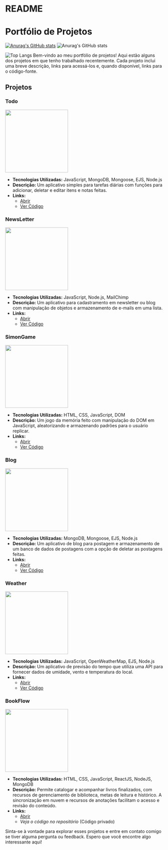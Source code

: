# README
# Portfólio de Projetos

[![Anurag's GitHub stats](https://github-readme-stats.vercel.app/api?username=Gustav-Stack)](https://github.com/anuraghazra/github-readme-stats)
![Anurag's GitHub stats](https://github-readme-stats.vercel.app/api?username=Gustav-Stack&show=reviews,discussions_started,discussions_answered,prs_merged,prs_merged_percentage)


![Top Langs](https://github-readme-stats.vercel.app/api/top-langs/?username=Gustav-Stack&langs_count=8)
Bem-vindo ao meu portfólio de projetos! Aqui estão alguns dos projetos em que tenho trabalhado recentemente. Cada projeto inclui uma breve descrição, links para acessá-los e, quando disponível, links para o código-fonte.

## Projetos

### Todo

<img src="https://gustav-stack.github.io/Portfolio/images/Todo.png" width="200">

- **Tecnologias Utilizadas:** JavaScript, MongoDB, Mongoose, EJS, Node.js
- **Descrição:** Um aplicativo simples para tarefas diárias com funções para adicionar, deletar e editar itens e notas feitas.
- **Links:**
  - [Abrir](https://todolist-.cyclic.app)
  - [Ver Código](https://github.com/Gustav-Stack/Todo-List)

### NewsLetter

<img src="https://gustav-stack.github.io/Portfolio/images/NewsLetter.png" width="200">

- **Tecnologias Utilizadas:** JavaScript, Node.js, MailChimp
- **Descrição:** Um aplicativo para cadastramento em newsletter ou blog com manipulação de objetos e armazenamento de e-mails em uma lista.
- **Links:**
  - [Abrir](https://signup-news.glitch.me/)
  - [Ver Código](https://github.com/Gustav-Stack/NewsSign)

### SimonGame

<img src="https://gustav-stack.github.io/Portfolio/images/SimonGame.png" width="200">

- **Tecnologias Utilizadas:** HTML, CSS, JavaScript, DOM
- **Descrição:** Um jogo da memória feito com manipulação do DOM em JavaScript, aleatorizando e armazenando padrões para o usuário replicar.
- **Links:**
  - [Abrir](https://gustav-stack.github.io/Simon-Game/)
  - [Ver Código](https://github.com/Gustav-Stack/Simon-Game)

### Blog

<img src="https://gustav-stack.github.io/Portfolio/images/NewsLetter.png" width="200">

- **Tecnologias Utilizadas:** MongoDB, Mongoose, EJS, Node.js
- **Descrição:** Um aplicativo de blog para postagem e armazenamento de um banco de dados de postagens com a opção de deletar as postagens feitas.
- **Links:**
  - [Abrir](https://blog-project1.glitch.me/compose)
  - [Ver Código](https://github.com/Gustav-Stack/Blog)

### Weather

<img src="https://gustav-stack.github.io/Portfolio/images/Wheater.png" width="200">

- **Tecnologias Utilizadas:** JavaScript, OpenWeatherMap, EJS, Node.js
- **Descrição:** Um aplicativo de previsão do tempo que utiliza uma API para fornecer dados de umidade, vento e temperatura do local.
- **Links:**
  - [Abrir](https://wheater-project.glitch.me)
  - [Ver Código](https://github.com/Gustav-Stack/WeatherApp)

### BookFlow

<img src="https://gustav-stack.github.io/Portfolio/images/BookFlow.png" width="200">

- **Tecnologias Utilizadas:** HTML, CSS, JavaScript, ReactJS, NodeJS, MongoDB
- **Descrição:** Permite catalogar e acompanhar livros finalizados, com recursos de gerenciamento de biblioteca, metas de leitura e histórico. A sincronização em nuvem e recursos de anotações facilitam o acesso e revisão do conteúdo.
- **Links:**
  - [Abrir](https://bookflow.netlify.app)
  - *Veja o código no repositório* (Código privado)

Sinta-se à vontade para explorar esses projetos e entre em contato comigo se tiver alguma pergunta ou feedback. Espero que você encontre algo interessante aqui!
